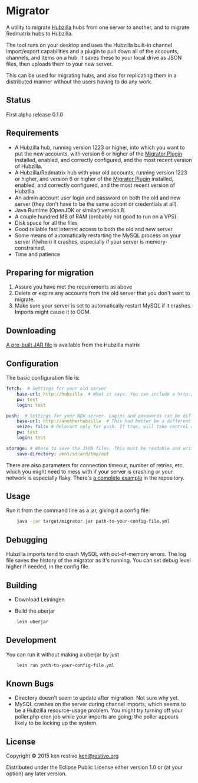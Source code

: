 # Migrator

A utility to migrate [Hubzilla](https://github.com/redmatrix/hubzilla) hubs from one server to another, and to migrate Redmatrix hubs to Hubzilla.

The tool runs on your desktop and uses the Hubzilla built-in channel import/export capabilities and a plugin to pull down all of the accounts, channels, and items on a hub. It saves these to your local drive as JSON files, then uploads them to your new server.

This can be used for migrating hubs, and also for replicating them in a distributed manner without the users having to do any work.

## Status

First alpha release 0.1.0

## Requirements

- A Hubzilla hub, running version 1223 or higher, into which you want to put the new accounts, with version 6 or higher of the [Migrator Plugin](https://github.com/kenrestivo/migrator-plugin) installed, enabled, and correctly configured, and the most recent version of Hubzilla.
- A Hubzilla/Redmatrix hub with your old accounts, running version 1223 or higher, and version 6 or higher of the [Migrator Plugin](https://github.com/kenrestivo/migrator-plugin) installed, enabled, and correctly configured, and the most recent version of Hubzilla.
- An admin account user login and password on both the old and new server (they don't have to be the same accont or credentials at all).
- Java Runtime (OpenJDK or similar) version 8.
- A couple hundred MB of RAM (probably not good to run on a VPS).
- Disk space for all the files
- Good reliable fast internet access to both the old and new server
- Some means of automatically restarting the MySQL process on your server if(when) it crashes, especially if your server is memory-constrained.
- Time and patience


## Preparing for migration

1. Assure you have met the requirements as above
2. Delete or expire any accounts from the old server that you don't want to migrate.
3. Make sure your server is set to automatically restart MySQL if it crashes. Imports might cause it to OOM.

## Downloading

[A pre-built JAR file](https://hub.spaz.org/cloud/bamfic/migrator/migrator.jar) is available from the Hubzilla matrix


## Configuration

The basic configuration file is:
```yaml
fetch:  # Settings for your old server
    base-url: http://hubzilla  # What it says. You can include a http://host:port too.
    pw: test  
    login: test

push:  # Settings for your NEW server. Logins and passwords can be different.
    base-url: http://anotherhubzilla  # This had better be a different URL than your old server!
    seize: false # Relevant only for push. If true, will take control of the imported channels from other hubs.
    pw: test
    login: test

storage: # Where to save the JSON files. This must be readable and writable.
    save-directory: /mnt/sdcard/tmp/out

```
There are also parameters for connection timeout, number of retries, etc. which you might need to mess with if your server is crashing or your network is especially flaky. There's [a complete example](https://github.com/kenrestivo/migrator/blob/master/resources/config/complete-config.yml) in the repository.

## Usage

Run it from the command line as a jar, giving it a config file:

```sh
	java -jar target/migrator.jar path-to-your-config-file.yml
```

## Debugging
Hubzilla imports tend to crash MySQL with out-of-memory errors. The log file saves the history of the migrator as it's running. You can set debug level higher if needed, in the config file.


## Building

- Download Leiningen

- Build the uberjar
```sh
	lein uberjar
```
## Development

You can run it without making a uberjar by just
```sh
	lein run path-to-your-config-file.yml
```

## Known Bugs

- Directory doesn't seem to update after migration. Not sure why yet.
- MySQL crashes on the server during channel imports, which seems to be a Hubzilla resource-usage problem. You might try turning off your poller.php cron job while your imports are going; the poller appears likely to be locking up the system.

## License

Copyright © 2015 ken restivo <ken@restivo.org>

Distributed under the Eclipse Public License either version 1.0 or (at
your option) any later version.
